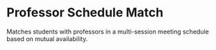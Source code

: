 # Professor Schedule Match

Matches students with professors in a multi-session meeting schedule based on mutual availability.
